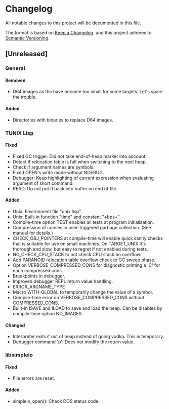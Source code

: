 # Changelog

All notable changes to this project will be documented in
this file.

The format is based on
[Keep a Changelog](https://keepachangelog.com/en/1.1.0/),
and this project adheres to
[Semantic Versioning](https://semver.org/spec/v2.0.0.html).

## [Unreleased]

### General

#### Removed

- D64 images as the have become too small for some targets.
  Let's spare the trouble.

#### Added

- Directories with binaries to replace D64 images.

### TUNIX Lisp

#### Fixed

- Fixed GC trigger.  Did not take end-of-heap marker into
  account.
- Detect if relocation table is full when switching to the
  next heap.
- Check if argument names are symbols.
- Fixed OPEN's write mode without NDEBUG.
- Debugger: Keep highlighting of current expression when
  evaluating argument of short command.
- READ: Do not put 0 back into buffer on end of file.

#### Added

- Unix: Environment file "unix.lisp".
- Unix: Built-in function "time" and constant "+bps+".
- Compile-time option TEST enables all tests at program
  initialization.
- Compression of conses in user-triggered garbage
  collection.  (See manual for details.)
- CHECK\_OBJ\_POINTERS at compile-time will enable quick
  sanity checks that is suitable for use on small machines.
On TARGET\_UNIX it's thorough and slow, but easy to regret
if not enabled during tests.
- NO\_CHECK\_CPU\_STACK to not check CPU stack on overflow.
- Add PARANOID relocation table overflow check to GC sweep
  phase.
- Option VERBOSE\_COMPRESSED\_CONS for diagnostic printing a
  'C' for each compressed cons.
- Breakpoints in debugger.
- Improved debugger REPL return value handling.
- ERROR\_ARGNAME\_TYPE
- Macro WITH-GLOBAL to temporarily change the value of a
  symbol.
- Compile-time error on VERBOSE\_COMPRESSED\_CONS without
  COMPRESSED\_CONS.
- Built-in ISAVE and ILOAD to save and load the heap.  Can
  be disables by compile-time option NO\_IMAGES.

#### Changed

- Interpreter exits if out of heap instead of going vodka.
  This is temporary.
- Debugger command 'p': Does not modify the return value.

### libsimpleio

#### Fixed

- File errors are reset.

#### Added

- simpleio\_open(): Check DOS status code.
